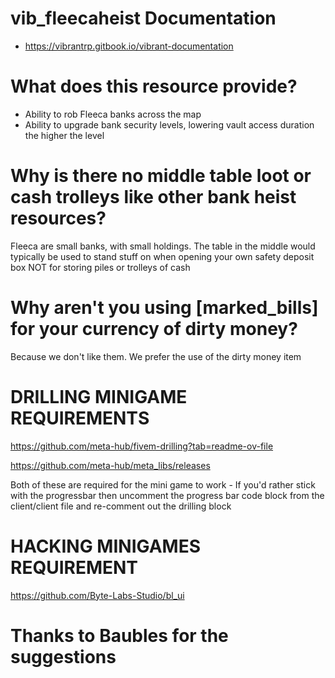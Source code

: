# vib_fleecaheist Documentation
- https://vibrantrp.gitbook.io/vibrant-documentation

# What does this resource provide?

- Ability to rob Fleeca banks across the map
- Ability to upgrade bank security levels, lowering vault access duration the higher the level

# Why is there no middle table loot or cash trolleys like other bank heist resources?

Fleeca are small banks, with small holdings. The table in the middle would typically be used to stand stuff on when opening your own safety deposit box NOT for storing piles or trolleys of cash

# Why aren't you using [marked_bills] for your currency of dirty money?

Because we don't like them. We prefer the use of the dirty money item

# DRILLING MINIGAME REQUIREMENTS

https://github.com/meta-hub/fivem-drilling?tab=readme-ov-file

https://github.com/meta-hub/meta_libs/releases

Both of these are required for the mini game to work - If you'd rather stick with the progressbar then uncomment the progress bar code block from the client/client file and re-comment out the drilling block

# HACKING MINIGAMES REQUIREMENT

https://github.com/Byte-Labs-Studio/bl_ui

# Thanks to Baubles for the suggestions